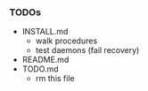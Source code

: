 ### TODOs
- INSTALL.md
   - walk procedures
   - test daemons (fail recovery)
- README.md
- TODO.md
   - rm this file
